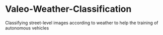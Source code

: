 # Valeo-Weather-Classification
Classifying street-level images according to weather to help the training of autonomous vehicles
